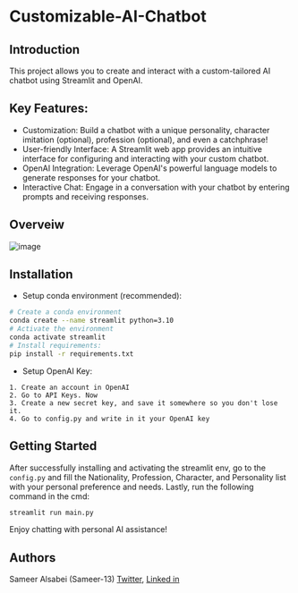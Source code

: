# Customizable-AI-Chatbot

## Introduction
This project allows you to create and interact with a custom-tailored AI chatbot using Streamlit and OpenAI.

## Key Features:

* Customization: Build a chatbot with a unique personality, character imitation (optional), profession (optional), and even a catchphrase!
* User-friendly Interface: A Streamlit web app provides an intuitive interface for configuring and interacting with your custom chatbot.
* OpenAI Integration: Leverage OpenAI's powerful language models to generate responses for your chatbot.
* Interactive Chat: Engage in a conversation with your chatbot by entering prompts and receiving responses.

## Overveiw
![image](https://github.com/Sameer-13/Customizable-AI-Chatbot/assets/106761486/772fd35d-b5b2-4244-a36f-6c213954e049)

## Installation
* Setup conda environment (recommended):
```bash
# Create a conda environment
conda create --name streamlit python=3.10
# Activate the environment
conda activate streamlit
# Install requirements:
pip install -r requirements.txt
```
* Setup OpenAI Key:
```
1. Create an account in OpenAI
2. Go to API Keys. Now 
3. Create a new secret key, and save it somewhere so you don't lose it.
4. Go to config.py and write in it your OpenAI key
```

## Getting Started
After successfully installing and activating the streamlit env, go to the ```config.py``` and fill the Nationality, Profession, Character, and Personality list with your personal preference and needs. 
Lastly, run the following command in the cmd:
```bash
streamlit run main.py
```
Enjoy chatting with personal AI assistance!

## Authors
Sameer Alsabei (Sameer-13) [Twitter](https://mobile.twitter.com/Sameer_Alsabei), [Linked in](https://www.linkedin.com/in/sameer-alsabea-610291239/)
